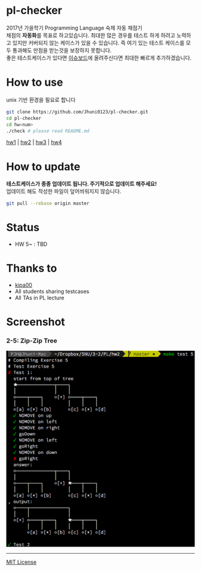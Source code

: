 # pl-checker
2017년 가을학기 Programming Language 숙제 자동 채점기 <br>
채점의 **자동화**를 목표로 하고있습니다. 최대한 많은 경우를 테스트 하게 하려고 노력하고 있지만 커버되지 않는 케이스가 있을 수 있습니다. 즉 여기 있는 테스트 케이스를 모두 통과해도 만점을 받는것을 보장하지 못합니다. <br>
좋은 테스트케이스가 있다면 [이슈보드](https://github.com/Jhuni0123/pl-checker/issues)에 올려주신다면 최대한 빠르게 추가하겠습니다.

# How to use
unix 기반 환경을 필요로 합니다
```bash
git clone https://github.com/Jhuni0123/pl-checker.git
cd pl-checker
cd hw<num>
./check # please read README.md
```
[hw1](hw1) | [hw2](hw2) | [hw3](hw3) | [hw4](hw4)

# How to update
**테스트케이스가 종종 업데이트 됩니다. 주기적으로 업데이트 해주세요!** <br>
업데이트 해도 작성한 파일이 덮어씌워지지 않습니다.

```bash
git pull --rebase origin master
```

# Status
- HW 5~ : TBD

# Thanks to
- [kipa00](https://github.com/kipa00)
- All students sharing testcases
- All TAs in PL lecture

# Screenshot
### 2-5: Zip-Zip Tree
![2-5](img/PL_2-5.png)

---
[MIT License](LICENSE)
